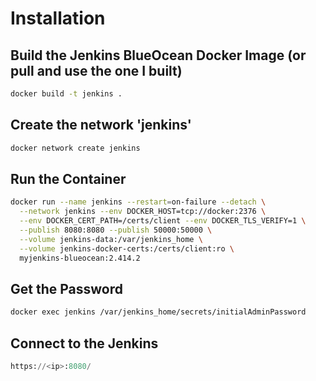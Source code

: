 # Installation

## Build the Jenkins BlueOcean Docker Image (or pull and use the one I built)

```bash
docker build -t jenkins .
```

## Create the network 'jenkins'

```bash
docker network create jenkins
```

## Run the Container

```bash
docker run --name jenkins --restart=on-failure --detach \
  --network jenkins --env DOCKER_HOST=tcp://docker:2376 \
  --env DOCKER_CERT_PATH=/certs/client --env DOCKER_TLS_VERIFY=1 \
  --publish 8080:8080 --publish 50000:50000 \
  --volume jenkins-data:/var/jenkins_home \
  --volume jenkins-docker-certs:/certs/client:ro \
  myjenkins-blueocean:2.414.2

```

## Get the Password

```bash
docker exec jenkins /var/jenkins_home/secrets/initialAdminPassword

```

## Connect to the Jenkins

```python
https://<ip>:8080/

```
